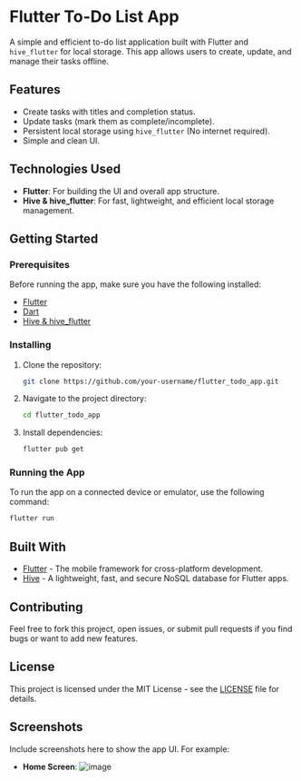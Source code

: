 # Flutter To-Do List App

A simple and efficient to-do list application built with Flutter and `hive_flutter` for local storage. This app allows users to create, update, and manage their tasks offline.

## Features

- Create tasks with titles and completion status.
- Update tasks (mark them as complete/incomplete).
- Persistent local storage using `hive_flutter` (No internet required).
- Simple and clean UI.

## Technologies Used

- **Flutter**: For building the UI and overall app structure.
- **Hive & hive_flutter**: For fast, lightweight, and efficient local storage management.

## Getting Started

### Prerequisites

Before running the app, make sure you have the following installed:

- [Flutter](https://flutter.dev/docs/get-started/install)
- [Dart](https://dart.dev/get-dart)
- [Hive & hive_flutter](https://docs.hivedb.dev/#/)

### Installing

1. Clone the repository:

   ```bash
   git clone https://github.com/your-username/flutter_todo_app.git
   ```

2. Navigate to the project directory:

   ```bash
   cd flutter_todo_app
   ```

3. Install dependencies:

   ```bash
   flutter pub get
   ```

### Running the App

To run the app on a connected device or emulator, use the following command:

```bash
flutter run
```

## Built With

- [Flutter](https://flutter.dev) - The mobile framework for cross-platform development.
- [Hive](https://docs.hivedb.dev/#/) - A lightweight, fast, and secure NoSQL database for Flutter apps.

## Contributing

Feel free to fork this project, open issues, or submit pull requests if you find bugs or want to add new features.

## License

This project is licensed under the MIT License - see the [LICENSE](LICENSE) file for details.


## Screenshots

Include screenshots here to show the app UI. For example:

- **Home Screen**:
![image](https://github.com/user-attachments/assets/f416bb87-a138-4d8e-9c67-c8b82e3d662b)
